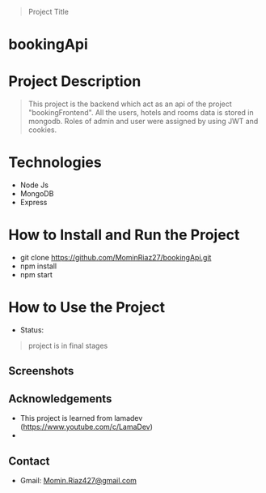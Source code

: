 > Project Title
# bookingApi
# Project Description
> This project is the backend which act as an api of the project "bookingFrontend". All the users, hotels and rooms data is stored in mongodb. Roles of admin and user were assigned by using JWT and cookies.
# Technologies

- Node Js
- MongoDB
- Express

# How to Install and Run the Project
- git clone https://github.com/MominRiaz27/bookingApi.git
- npm install
- npm start

# How to Use the Project
- Status: 
> project is in final stages 
## Screenshots





## Acknowledgements
- This project is learned from lamadev (https://www.youtube.com/c/LamaDev)
- 
## Contact
- Gmail: Momin.Riaz427@gmail.com

